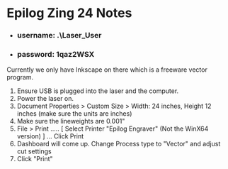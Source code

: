 # Epilog Zing 24 Notes

* ### username:     .\Laser_User
* ### password:     1qaz2WSX

Currently we only have Inkscape on there which is a freeware vector program.

1) Ensure USB is plugged into the laser and the computer.
2) Power the laser on.
2) Document Properties > Custom Size > Width: 24 inches, Height 12 inches    (make sure the units are inches)
2) Make sure the lineweights are 0.001"
2) File > Print .....     [ Select Printer "Epilog Engraver" (Not the WinX64 version) ]  ... Click Print
2) Dashboard will come up. Change Process type to "Vector" and adjust cut settings
2) Click "Print"
